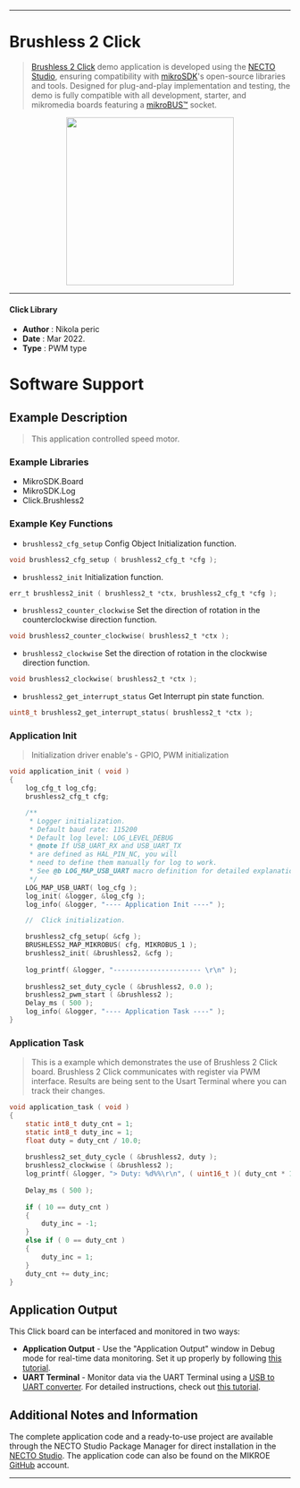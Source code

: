 
---
# Brushless 2 Click

> [Brushless 2 Click](https://www.mikroe.com/?pid_product=MIKROE-2754) demo application is developed using
the [NECTO Studio](https://www.mikroe.com/necto), ensuring compatibility with [mikroSDK](https://www.mikroe.com/mikrosdk)'s
open-source libraries and tools. Designed for plug-and-play implementation and testing, the demo is fully compatible with
all development, starter, and mikromedia boards featuring a [mikroBUS&trade;](https://www.mikroe.com/mikrobus) socket.

<p align="center">
  <img src="https://www.mikroe.com/?pid_product=MIKROE-2754&image=1" height=300px>
</p>

---

#### Click Library

- **Author**        : Nikola peric
- **Date**          : Mar 2022.
- **Type**          : PWM type

# Software Support

## Example Description

> This application controlled speed motor.

### Example Libraries

- MikroSDK.Board
- MikroSDK.Log
- Click.Brushless2

### Example Key Functions

- `brushless2_cfg_setup` Config Object Initialization function. 
```c
void brushless2_cfg_setup ( brushless2_cfg_t *cfg );
``` 
 
- `brushless2_init` Initialization function. 
```c
err_t brushless2_init ( brushless2_t *ctx, brushless2_cfg_t *cfg );
```

- `brushless2_counter_clockwise` Set the direction of rotation in the counterclockwise direction function. 
```c
void brushless2_counter_clockwise( brushless2_t *ctx );
```
 
- `brushless2_clockwise` Set the direction of rotation in the clockwise direction function. 
```c
void brushless2_clockwise( brushless2_t *ctx );
```

- `brushless2_get_interrupt_status` Get Interrupt pin state function. 
```c
uint8_t brushless2_get_interrupt_status( brushless2_t *ctx );
```

### Application Init

> Initialization driver enable's - GPIO, PWM initialization

```c
void application_init ( void )
{
    log_cfg_t log_cfg;
    brushless2_cfg_t cfg;

    /** 
     * Logger initialization.
     * Default baud rate: 115200
     * Default log level: LOG_LEVEL_DEBUG
     * @note If USB_UART_RX and USB_UART_TX 
     * are defined as HAL_PIN_NC, you will 
     * need to define them manually for log to work. 
     * See @b LOG_MAP_USB_UART macro definition for detailed explanation.
     */
    LOG_MAP_USB_UART( log_cfg );
    log_init( &logger, &log_cfg );
    log_info( &logger, "---- Application Init ----" );

    //  Click initialization.

    brushless2_cfg_setup( &cfg );
    BRUSHLESS2_MAP_MIKROBUS( cfg, MIKROBUS_1 );
    brushless2_init( &brushless2, &cfg );
    
    log_printf( &logger, "---------------------- \r\n" );
    
    brushless2_set_duty_cycle ( &brushless2, 0.0 );
    brushless2_pwm_start ( &brushless2 );
    Delay_ms ( 500 );
    log_info( &logger, "---- Application Task ----" );
}
```

### Application Task

>  This is a example which demonstrates the use of Brushless 2 Click board.
>  Brushless 2 Click communicates with register via PWM interface.
>  Results are being sent to the Usart Terminal where you can track their changes.

```c
void application_task ( void )
{    
    static int8_t duty_cnt = 1;
    static int8_t duty_inc = 1;
    float duty = duty_cnt / 10.0;
    
    brushless2_set_duty_cycle ( &brushless2, duty );
    brushless2_clockwise ( &brushless2 );
    log_printf( &logger, "> Duty: %d%%\r\n", ( uint16_t )( duty_cnt * 10 ) );
    
    Delay_ms ( 500 );
    
    if ( 10 == duty_cnt ) 
    {
        duty_inc = -1;
    }
    else if ( 0 == duty_cnt ) 
    {
        duty_inc = 1;
    }
    duty_cnt += duty_inc;
}
```

## Application Output

This Click board can be interfaced and monitored in two ways:
- **Application Output** - Use the "Application Output" window in Debug mode for real-time data monitoring.
Set it up properly by following [this tutorial](https://www.youtube.com/watch?v=ta5yyk1Woy4).
- **UART Terminal** - Monitor data via the UART Terminal using
a [USB to UART converter](https://www.mikroe.com/click/interface/usb?interface*=uart,uart). For detailed instructions,
check out [this tutorial](https://help.mikroe.com/necto/v2/Getting%20Started/Tools/UARTTerminalTool).

## Additional Notes and Information

The complete application code and a ready-to-use project are available through the NECTO Studio Package Manager for 
direct installation in the [NECTO Studio](https://www.mikroe.com/necto). The application code can also be found on
the MIKROE [GitHub](https://github.com/MikroElektronika/mikrosdk_click_v2) account.

---
